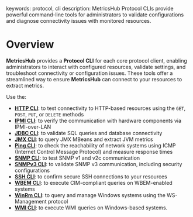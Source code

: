 keywords: protocol, cli
description: MetricsHub Protocol CLIs provide powerful command-line tools for administrators to validate configurations and diagnose connectivity issues with monitored resources.

# Overview

**MetricsHub** provides a **Protocol CLI** for each core protocol client, enabling administrators to interact with configured resources, validate settings, and troubleshoot connectivity or configuration issues. These tools offer a streamlined way to ensure **MetricsHub** can connect to your resources to extract metrics.

Use the:

* **[HTTP CLI](http.md)**: to test connectivity to HTTP-based resources using the `GET`, `POST`, `PUT`, or `DELETE` methods
* **[IPMI CLI](ipmi.md)**: to verify the communication with hardware components via IPMI-over-LAN
* **[JDBC CLI](jdbc.md)**: to validate SQL queries and database connectivity
* **[JMX CLI](jmx.md)**: to query JMX MBeans and extract JVM metrics
* **[Ping CLI](ping.md)**: to check the reachability of network systems using ICMP (Internet Control Message Protocol) and measure response times
* **[SNMP CLI](snmp.md)**: to test SNMP v1 and v2c communication
* **[SNMPv3 CLI](snmpv3.md)**: to validate SNMP v3 communication, including security configurations
* **[SSH CLI](ssh.md)**: to confirm secure SSH connections to your resources
* **[WBEM CLI](wbem.md)**: to execute CIM-compliant queries on WBEM-enabled systems
* **[WinRm CLI](winrm.md)**: to query and manage Windows systems using the WS-Management protocol
* **[WMI CLI](wmi.md)**: to execute WMI queries on Windows-based systems.
